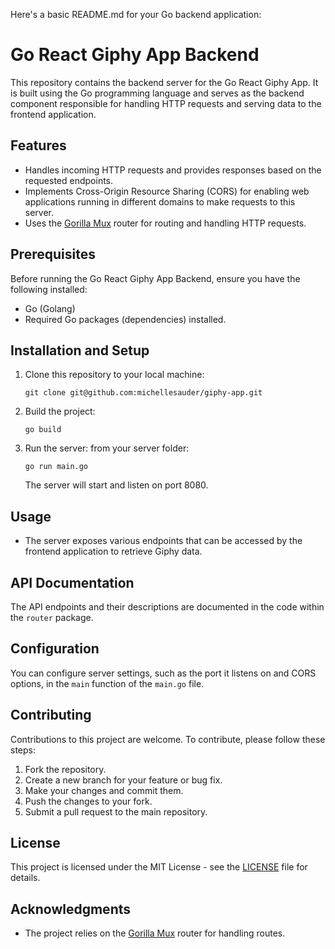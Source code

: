 Here's a basic README.md for your Go backend application:

# Go React Giphy App Backend

This repository contains the backend server for the Go React Giphy App. It is built using the Go programming language and serves as the backend component responsible for handling HTTP requests and serving data to the frontend application.

## Features

- Handles incoming HTTP requests and provides responses based on the requested endpoints.
- Implements Cross-Origin Resource Sharing (CORS) for enabling web applications running in different domains to make requests to this server.
- Uses the [Gorilla Mux](https://github.com/gorilla/mux) router for routing and handling HTTP requests.

## Prerequisites

Before running the Go React Giphy App Backend, ensure you have the following installed:

- Go (Golang)
- Required Go packages (dependencies) installed.

## Installation and Setup

1. Clone this repository to your local machine:

   ```shell
   git clone git@github.com:michellesauder/giphy-app.git
   ```

2. Build the project:

   ```shell
   go build
   ```

3. Run the server:
   from your server folder:

   ```shell
   go run main.go
   ```

   The server will start and listen on port 8080.

## Usage

- The server exposes various endpoints that can be accessed by the frontend application to retrieve Giphy data.

## API Documentation

The API endpoints and their descriptions are documented in the code within the `router` package.

## Configuration

You can configure server settings, such as the port it listens on and CORS options, in the `main` function of the `main.go` file.

## Contributing

Contributions to this project are welcome. To contribute, please follow these steps:

1. Fork the repository.
2. Create a new branch for your feature or bug fix.
3. Make your changes and commit them.
4. Push the changes to your fork.
5. Submit a pull request to the main repository.

## License

This project is licensed under the MIT License - see the [LICENSE](LICENSE) file for details.

## Acknowledgments

- The project relies on the [Gorilla Mux](https://github.com/gorilla/mux) router for handling routes.
